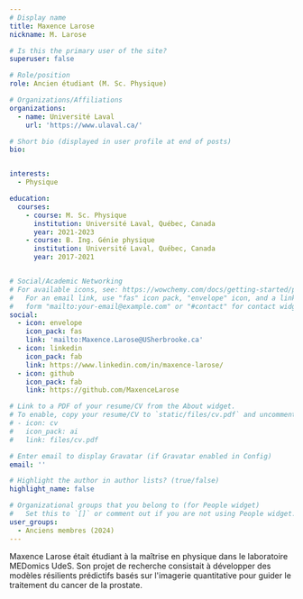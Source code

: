 ```yaml
---
# Display name
title: Maxence Larose
nickname: M. Larose

# Is this the primary user of the site?
superuser: false

# Role/position
role: Ancien étudiant (M. Sc. Physique)

# Organizations/Affiliations
organizations:
  - name: Université Laval
    url: 'https://www.ulaval.ca/'

# Short bio (displayed in user profile at end of posts)
bio: 


interests:
  - Physique

education:
  courses:
    - course: M. Sc. Physique
      institution: Université Laval, Québec, Canada
      year: 2021-2023 
    - course: B. Ing. Génie physique
      institution: Université Laval, Québec, Canada
      year: 2017-2021


# Social/Academic Networking
# For available icons, see: https://wowchemy.com/docs/getting-started/page-builder/#icons
#   For an email link, use "fas" icon pack, "envelope" icon, and a link in the
#   form "mailto:your-email@example.com" or "#contact" for contact widget.
social:
  - icon: envelope
    icon_pack: fas
    link: 'mailto:Maxence.Larose@USherbrooke.ca'
  - icon: linkedin
    icon_pack: fab
    link: https://www.linkedin.com/in/maxence-larose/
  - icon: github
    icon_pack: fab
    link: https://github.com/MaxenceLarose

# Link to a PDF of your resume/CV from the About widget.
# To enable, copy your resume/CV to `static/files/cv.pdf` and uncomment the lines below.
# - icon: cv
#   icon_pack: ai
#   link: files/cv.pdf

# Enter email to display Gravatar (if Gravatar enabled in Config)
email: ''

# Highlight the author in author lists? (true/false)
highlight_name: false

# Organizational groups that you belong to (for People widget)
#   Set this to `[]` or comment out if you are not using People widget.
user_groups:
  - Anciens membres (2024)
---
```


Maxence Larose était étudiant à la maîtrise en physique dans le laboratoire MEDomics UdeS. Son projet de recherche
consistait à développer des modèles résilients prédictifs basés sur l'imagerie quantitative pour guider le traitement 
du cancer de la prostate.
